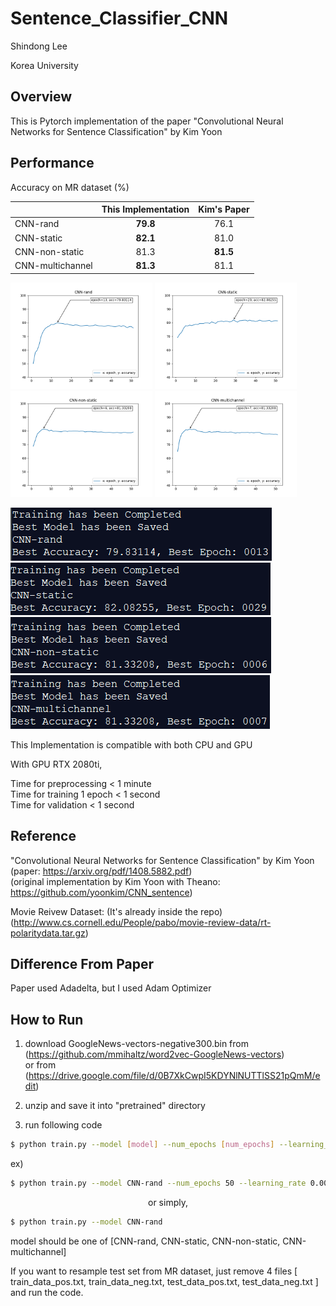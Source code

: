 # Sentence_Classifier_CNN

Shindong Lee  

Korea University

## Overview

This is Pytorch implementation of the paper "Convolutional Neural Networks for Sentence Classification" by Kim Yoon

## Performance

Accuracy on MR dataset (%)

|              | This Implementation |  Kim's Paper |
| :---         |     :---:           |     :---:    |
| CNN-rand     |   **79.8**   |   76.1   |
| CNN-static    |  **82.1**   |   81.0  |
| CNN-non-static  | 81.3    |  **81.5**   |
| CNN-multichannel | **81.3** | 81.1   |


<img src = "./result/CNN-rand.png" width="45%"> <img src = "./result/CNN-static.png" width="45%">
<img src = "./result/CNN-non-static.png" width="45%"> <img src = "./result/CNN-multichannel.png" width="45%">

![](./result/CNN-rand-result.png?raw=true "Title")
![](./result/CNN-static-result.png?raw=true "Title")
![](./result/CNN-non-static-result.png?raw=true "Title")
![](./result/CNN-multichannel-result.png?raw=true "Title")

This Implementation is compatible with both CPU and GPU  

With GPU RTX 2080ti,

Time for preprocessing < 1 minute  
Time for training 1 epoch < 1 second  
Time for validation < 1 second  

## Reference
"Convolutional Neural Networks for Sentence Classification" by Kim Yoon  
(paper: https://arxiv.org/pdf/1408.5882.pdf)  
(original implementation by Kim Yoon with Theano: https://github.com/yoonkim/CNN_sentence)  

Movie Reivew Dataset: (It's already inside the repo)  
(http://www.cs.cornell.edu/People/pabo/movie-review-data/rt-polaritydata.tar.gz)  

## Difference From Paper

Paper used Adadelta, but I used Adam Optimizer

## How to Run

1. download GoogleNews-vectors-negative300.bin from (https://github.com/mmihaltz/word2vec-GoogleNews-vectors)  
or from (https://drive.google.com/file/d/0B7XkCwpI5KDYNlNUTTlSS21pQmM/edit)    
2. unzip and save it into "pretrained" directory    

3. run following code    

```bash
$ python train.py --model [model] --num_epochs [num_epochs] --learning_rate [learning_rate] --mini_batch_size [mini_batch_size]
```

ex)  
```bash
$ python train.py --model CNN-rand --num_epochs 50 --learning_rate 0.0001 --mini_batch_size 50
```

<p align="center">
  or simply,
</p>
  

```bash
$ python train.py --model CNN-rand
```

model should be one of [CNN-rand, CNN-static, CNN-non-static, CNN-multichannel]  

If you want to resample test set from MR dataset, just remove 4 files [ train_data_pos.txt, train_data_neg.txt, test_data_pos.txt, test_data_neg.txt ] and run the code.
